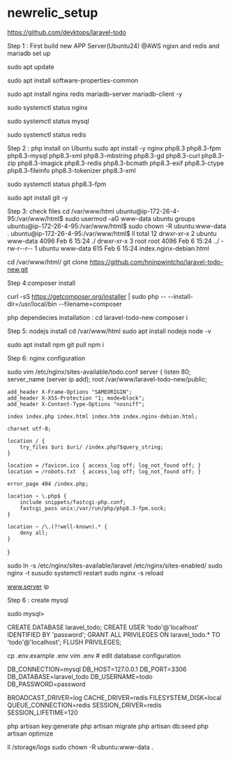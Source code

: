# newrelic_setup
https://github.com/devktops/laravel-todo

Step 1 : First build new APP Server(Ubuntu24) @AWS
ngixn and redis and mariadb set up 

sudo apt update

sudo apt install software-properties-common

sudo apt install nginx redis mariadb-server mariadb-client -y

sudo systemctl status nginx 

sudo systemctl status mysql

sudo systemctl status redis

Step 2 : php install on Ubuntu
sudo apt install -y nginx php8.3 php8.3-fpm php8.3-mysql php8.3-xml php8.3-mbstring php8.3-gd php8.3-curl php8.3-zip php8.3-imagick php8.3-redis php8.3-bcmath php8.3-exif php8.3-ctype php8.3-fileinfo php8.3-tokenizer php8.3-xml

sudo systemctl status php8.3-fpm

sudo apt install git -y

Step 3: check  files
cd /var/www/html
ubuntu@ip-172-26-4-95:/var/www/html$ sudo usermod -aG www-data ubuntu
groups
ubuntu@ip-172-26-4-95:/var/www/html$ sudo chown -R ubuntu:www-data .
ubuntu@ip-172-26-4-95:/var/www/html$ ll
total 12
drwxr-xr-x 2 ubuntu www-data 4096 Feb  6 15:24 ./
drwxr-xr-x 3 root   root     4096 Feb  6 15:24 ../
-rw-r--r-- 1 ubuntu www-data  615 Feb  6 15:24 index.nginx-debian.html

cd /var/www/html/
git clone https://github.com/hninpwintcho/laravel-todo-new.git

Step 4:composer install

curl -sS https://getcomposer.org/installer | sudo php -- --install-dir=/usr/local/bin --filename=composer

php dependecies installation :
cd laravel-todo-new
composer i

Step 5: nodejs install
cd /var/www/html
sudo apt install nodejs 
node -v

sudo apt install npm
git pull
npm i

Step 6: nginx configuration 

sudo vim /etc/nginx/sites-available/todo.conf
server {
    listen 80;
    server_name (server ip add);
    root /var/www/laravel-todo-new/public;

    add_header X-Frame-Options "SAMEORIGIN";
    add_header X-XSS-Protection "1; mode=block";
    add_header X-Content-Type-Options "nosniff";

    index index.php index.html index.htm index.nginx-debian.html;

    charset utf-8;

    location / {
        try_files $uri $uri/ /index.php?$query_string;
    }

    location = /favicon.ico { access_log off; log_not_found off; }
    location = /robots.txt  { access_log off; log_not_found off; }

    error_page 404 /index.php;

    location ~ \.php$ {
        include snippets/fastcgi-php.conf;
        fastcgi_pass unix:/var/run/php/php8.3-fpm.sock;
    }

    location ~ /\.(?!well-known).* {
        deny all;
    }
}

sudo ln -s /etc/nginx/sites-available/laravel /etc/nginx/sites-enabled/
sudo nginx -t
susudo systemctl restart 
sudo nginx -s reload

www.server ip

Step 6 : create mysql

sudo mysql>

CREATE DATABASE laravel_todo;
CREATE USER 'todo'@'localhost' IDENTIFIED BY 'password';
GRANT ALL PRIVILEGES ON laravel_todo.* TO 'todo'@'localhost';
FLUSH PRIVILEGES;

cp .env.example .env
vim .env # edit database configuration

DB_CONNECTION=mysql
DB_HOST=127.0.0.1
DB_PORT=3306
DB_DATABASE=laravel_todo
DB_USERNAME=todo
DB_PASSWORD=password

BROADCAST_DRIVER=log
CACHE_DRIVER=redis
FILESYSTEM_DISK=local
QUEUE_CONNECTION=redis
SESSION_DRIVER=redis
SESSION_LIFETIME=120

php artisan key:generate
php artisan migrate
php artisan db:seed
php artisan optimize

ll /storage/logs
sudo chown -R ubuntu:www-data .






